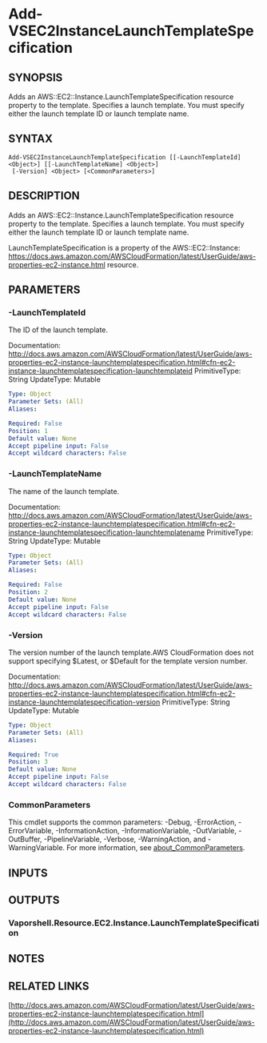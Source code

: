 # Add-VSEC2InstanceLaunchTemplateSpecification

## SYNOPSIS
Adds an AWS::EC2::Instance.LaunchTemplateSpecification resource property to the template.
Specifies a launch template.
You must specify either the launch template ID or launch template name.

## SYNTAX

```
Add-VSEC2InstanceLaunchTemplateSpecification [[-LaunchTemplateId] <Object>] [[-LaunchTemplateName] <Object>]
 [-Version] <Object> [<CommonParameters>]
```

## DESCRIPTION
Adds an AWS::EC2::Instance.LaunchTemplateSpecification resource property to the template.
Specifies a launch template.
You must specify either the launch template ID or launch template name.

LaunchTemplateSpecification is a property of the AWS::EC2::Instance: https://docs.aws.amazon.com/AWSCloudFormation/latest/UserGuide/aws-properties-ec2-instance.html resource.

## PARAMETERS

### -LaunchTemplateId
The ID of the launch template.

Documentation: http://docs.aws.amazon.com/AWSCloudFormation/latest/UserGuide/aws-properties-ec2-instance-launchtemplatespecification.html#cfn-ec2-instance-launchtemplatespecification-launchtemplateid
PrimitiveType: String
UpdateType: Mutable

```yaml
Type: Object
Parameter Sets: (All)
Aliases:

Required: False
Position: 1
Default value: None
Accept pipeline input: False
Accept wildcard characters: False
```

### -LaunchTemplateName
The name of the launch template.

Documentation: http://docs.aws.amazon.com/AWSCloudFormation/latest/UserGuide/aws-properties-ec2-instance-launchtemplatespecification.html#cfn-ec2-instance-launchtemplatespecification-launchtemplatename
PrimitiveType: String
UpdateType: Mutable

```yaml
Type: Object
Parameter Sets: (All)
Aliases:

Required: False
Position: 2
Default value: None
Accept pipeline input: False
Accept wildcard characters: False
```

### -Version
The version number of the launch template.AWS CloudFormation does not support specifying $Latest, or $Default for the template version number.

Documentation: http://docs.aws.amazon.com/AWSCloudFormation/latest/UserGuide/aws-properties-ec2-instance-launchtemplatespecification.html#cfn-ec2-instance-launchtemplatespecification-version
PrimitiveType: String
UpdateType: Mutable

```yaml
Type: Object
Parameter Sets: (All)
Aliases:

Required: True
Position: 3
Default value: None
Accept pipeline input: False
Accept wildcard characters: False
```

### CommonParameters
This cmdlet supports the common parameters: -Debug, -ErrorAction, -ErrorVariable, -InformationAction, -InformationVariable, -OutVariable, -OutBuffer, -PipelineVariable, -Verbose, -WarningAction, and -WarningVariable. For more information, see [about_CommonParameters](http://go.microsoft.com/fwlink/?LinkID=113216).

## INPUTS

## OUTPUTS

### Vaporshell.Resource.EC2.Instance.LaunchTemplateSpecification
## NOTES

## RELATED LINKS

[http://docs.aws.amazon.com/AWSCloudFormation/latest/UserGuide/aws-properties-ec2-instance-launchtemplatespecification.html](http://docs.aws.amazon.com/AWSCloudFormation/latest/UserGuide/aws-properties-ec2-instance-launchtemplatespecification.html)

